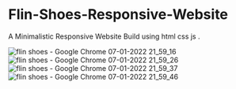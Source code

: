 # Flin-Shoes-Responsive-Website
A Minimalistic Responsive Website Build using html css js .

![flin shoes - Google Chrome 07-01-2022 21_59_16](https://user-images.githubusercontent.com/87197972/148577255-b17ee60a-26e4-4468-974e-d120c7221f15.png)
![flin shoes - Google Chrome 07-01-2022 21_59_26](https://user-images.githubusercontent.com/87197972/148577274-1fb27f6a-edf1-4cb3-9f7e-6cf9816e23ae.png)
![flin shoes - Google Chrome 07-01-2022 21_59_37](https://user-images.githubusercontent.com/87197972/148577288-55094fb9-303a-46bb-bd36-4ed0c6f4659a.png)
![flin shoes - Google Chrome 07-01-2022 21_59_46](https://user-images.githubusercontent.com/87197972/148577291-38c2ea02-3791-4389-9c88-5087da372a8a.png)
